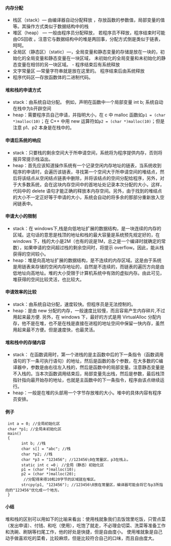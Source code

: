 #### 内存分配
* 栈区（stack）— 由编译器自动分配释放 ，存放函数的参数值，局部变量的值等。其操作方式类似于数据结构中的栈
* 堆区（heap） — 一般由程序员分配释放， 若程序员不释放，程序结束时可能由OS回收 。注意它与数据结构中的堆是两回事，分配方式倒是类似于链表，呵呵。
* 全局区（静态区）（static）—，全局变量和静态变量的存储是放在一块的，初始化的全局变量和静态变量在一块区域， 未初始化的全局变量和未初始化的静态变量在相邻的另一块区域。 - 程序结束后有系统释放
* 文字常量区 —常量字符串就是放在这里的。 程序结束后由系统释放 
* 程序代码区—存放函数体的二进制代码。

#### 堆和栈的申请方式
* stack：由系统自动分配。 例如，声明在函数中一个局部变量 int b; 系统自动在栈中为b开辟空间
* heap：需要程序员自己申请，并指明大小，在 c 中 malloc 函数如`p1 = (char *)malloc(10)`；在 C++ 中用 new 运算符如`p2 = (char *)malloc(10)`；但是注意 p1、p2 本身是在栈中的。

#### 申请后系统的响应
* stack：只要栈的剩余空间大于所申请空间，系统将为程序提供内存，否则将报异常提示栈溢出。
* heap：首先应该知道操作系统有一个记录空闲内存地址的链表，当系统收到程序的申请时，会遍历该链表，寻找第一个空间大于所申请空间的堆结点，然后将该结点从空闲结点链表中删除，并将该结点的空间分配给程序，另外，对于大多数系统，会在这块内存空间中的首地址处记录本次分配的大小，这样，代码中的 delete 语句才能正确的释放本内存空间。另外，由于找到的堆结点的大小不一定正好等于申请的大小，系统会自动的将多余的那部分重新放入空闲链表中。

#### 申请大小的限制
* stack：在 windows下,栈是向低地址扩展的数据结构，是一块连续的内存的区域。这句话的意思是栈顶的地址和栈的最大容量是系统预先规定好的，在 windows 下，栈的大小是2M（也有的说是1M，总之是一个编译时就确定的常数），如果申请的空间超过栈的剩余空间时，将提示 overflow。因此，能从栈获得的空间较小。
* heap：堆是向高地址扩展的数据结构，是不连续的内存区域。这是由于系统是用链表来存储的空闲内存地址的，自然是不连续的，而链表的遍历方向是由低地址向高地址。堆的大小受限于计算机系统中有效的虚拟内存。由此可见，堆获得的空间比较灵活，也比较大。

#### 申请效率的比较
* stack：由系统自动分配，速度较快。但程序员是无法控制的。
* heap：是由 new 分配的内存，一般速度比较慢，而且容易产生内存碎片,不过用起来最方便. 另外，在 windows 下，最好的方式是用 VirtualAlloc 分配内存，他不是在堆，也不是在栈是直接在进程的地址空间中保留一快内存，虽然用起来最不方便。但是速度快，也最灵活。

#### 堆和栈中的存储内容
* stack： 在函数调用时，第一个进栈的是主函数中后的下一条指令（函数调用语句的下一条可执行语句）的地址，然后是函数的各个参数，在大多数的C编译器中，参数是由右往左入栈的，然后是函数中的局部变量。注意静态变量是不入栈的。当本次函数调用结束后，局部变量先出栈，然后是参数，最后栈顶指针指向最开始存的地址，也就是主函数中的下一条指令，程序由该点继续运行。 
* heap：一般是在堆的头部用一个字节存放堆的大小。堆中的具体内容有程序员安排。

#### 例子
```
 int a = 0; //全局初始化区
 char *p1; //全局未初始化区
 main()
 {    
       int b; //栈
       char s[] = "abc"; //栈 
       char *p2; //栈 
       char *p3 = "123456"; //123456\0在常量区，p3在栈上。 
       static int c =0； //全局（静态）初始化区 
       p1 = (char *)malloc(10); 
       p2 = (char *)malloc(20); 
     	//分配得来得10和20字节的区域就在堆区。 
       strcpy(p1, "123456"); //123456\0放在常量区，编译器可能会将它与p3所指向的"123456"优化成一个地方。 
 } 
```

#### 小结
堆和栈的区别可以用如下的比喻来看出：使用栈就象我们去饭馆里吃饭，只管点菜（发出申请）、付钱、和吃（使用），吃饱了就走，不必理会切菜、洗菜等准备工作和洗碗、刷锅等扫尾工作，他的好处是快捷，但是自由度小。 使用堆就象是自己动手做喜欢吃的菜肴，比较麻烦，但是比较符合自己的口味，而且自由度大。

